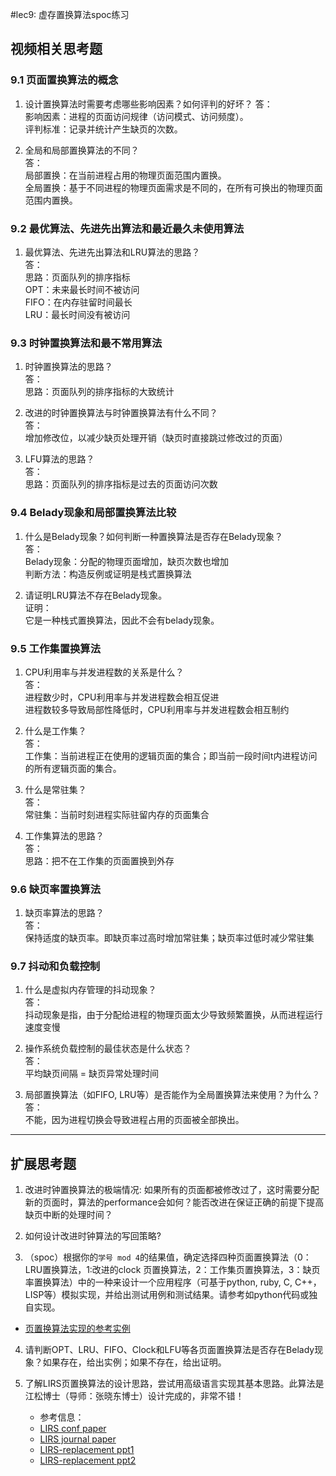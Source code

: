 #lec9: 虚存置换算法spoc练习

## 视频相关思考题

### 9.1 页面置换算法的概念

1. 设计置换算法时需要考虑哪些影响因素？如何评判的好坏？
答：  
影响因素：进程的页面访问规律（访问模式、访问频度）。  
评判标准：记录并统计产生缺页的次数。  
   
2. 全局和局部置换算法的不同？  
答：  
局部置换：在当前进程占用的物理页面范围内置换。  
全局置换：基于不同进程的物理页面需求是不同的，在所有可换出的物理页面范围内置换。  
### 9.2 最优算法、先进先出算法和最近最久未使用算法

1. 最优算法、先进先出算法和LRU算法的思路？  
答：  
思路：页面队列的排序指标  
OPT：未来最长时间不被访问  
FIFO：在内存驻留时间最长  
LRU：最长时间没有被访问  

### 9.3 时钟置换算法和最不常用算法

1. 时钟置换算法的思路？  
答：  
思路：页面队列的排序指标的大致统计  

2. 改进的时钟置换算法与时钟置换算法有什么不同？  
答：  
增加修改位，以减少缺页处理开销（缺页时直接跳过修改过的页面）  

3. LFU算法的思路？  
答：  
思路：页面队列的排序指标是过去的页面访问次数  


### 9.4 Belady现象和局部置换算法比较

1. 什么是Belady现象？如何判断一种置换算法是否存在Belady现象？  
答：  
Belady现象：分配的物理页面增加，缺页次数也增加  
判断方法：构造反例或证明是栈式置换算法  

2. 请证明LRU算法不存在Belady现象。  
证明：  
它是一种栈式置换算法，因此不会有belady现象。  


### 9.5 工作集置换算法

1. CPU利用率与并发进程数的关系是什么？  
答：  
进程数少时，CPU利用率与并发进程数会相互促进  
进程数较多导致局部性降低时，CPU利用率与并发进程数会相互制约  

2. 什么是工作集？  
答：  
工作集：当前进程正在使用的逻辑页面的集合；即当前一段时间t内进程访问的所有逻辑页面的集合。  

3. 什么是常驻集？  
答：  
常驻集：当前时刻进程实际驻留内存的页面集合  

4. 工作集算法的思路？  
答：  
思路：把不在工作集的页面置换到外存  

### 9.6 缺页率置换算法

1. 缺页率算法的思路？  
答：  
保持适度的缺页率。即缺页率过高时增加常驻集；缺页率过低时减少常驻集  

### 9.7 抖动和负载控制

1. 什么是虚拟内存管理的抖动现象？  
答：  
抖动现象是指，由于分配给进程的物理页面太少导致频繁置换，从而进程运行速度变慢  


2. 操作系统负载控制的最佳状态是什么状态？  
答：  
平均缺页间隔 = 缺页异常处理时间  

3. 局部置换算法（如FIFO, LRU等）是否能作为全局置换算法来使用？为什么？  
答：  
不能，因为进程切换会导致进程占用的页面被全部换出。  


----

## 扩展思考题

1.  改进时钟置换算法的极端情况: 如果所有的页面都被修改过了，这时需要分配新的页面时，算法的performance会如何？能否改进在保证正确的前提下提高缺页中断的处理时间？

2.  如何设计改进时钟算法的写回策略?

3. （spoc）根据你的`学号 mod 4`的结果值，确定选择四种页面置换算法（0：LRU置换算法，1:改进的clock 页置换算法，2：工作集页置换算法，3：缺页率置换算法）中的一种来设计一个应用程序（可基于python, ruby, C, C++，LISP等）模拟实现，并给出测试用例和测试结果。请参考如python代码或独自实现。
 - [页置换算法实现的参考实例](https://github.com/chyyuu/ucore_lab/blob/master/related_info/lab3/page-replacement-policy.py)     

4. 请判断OPT、LRU、FIFO、Clock和LFU等各页面置换算法是否存在Belady现象？如果存在，给出实例；如果不存在，给出证明。

5. 了解LIRS页置换算法的设计思路，尝试用高级语言实现其基本思路。此算法是江松博士（导师：张晓东博士）设计完成的，非常不错！
	- 参考信息：
 	- [LIRS conf paper](http://www.ece.eng.wayne.edu/~sjiang/pubs/papers/jiang02_LIRS.pdf)
	 - [LIRS journal paper](http://www.ece.eng.wayne.edu/~sjiang/pubs/papers/jiang05_LIRS.pdf)
	 - [LIRS-replacement ppt1](http://dragonstar.ict.ac.cn/course_09/XD_Zhang/(6)-LIRS-replacement.pdf)
	 - [LIRS-replacement ppt2](http://www.ece.eng.wayne.edu/~sjiang/Projects/LIRS/sig02.ppt)
